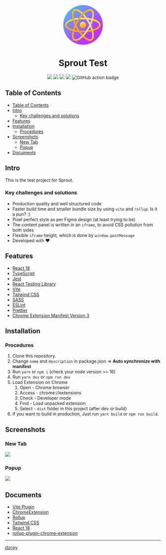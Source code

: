 <div align="center">
<img src="public/icon-128.png" alt="logo"/>
<h1> Sprout Test</h1>

![](https://img.shields.io/badge/React-61DAFB?style=flat-square&logo=react&logoColor=black)
![](https://img.shields.io/badge/Typescript-3178C6?style=flat-square&logo=typescript&logoColor=white)
![](https://badges.aleen42.com/src/vitejs.svg)
![](https://img.shields.io/badge/Tailwind_CSS-38B2AC?style=for-the-badge&logo=tailwind-css&logoColor=white)
![GitHub action badge](https://github.com/dzcpy/sprout-test/actions/workflows/build.yml/badge.svg)

</div>

## Table of Contents

- [Table of Contents](#table-of-contents)
- [Intro <a name="intro"></a>](#intro-)
  - [Key challenges and solutions](#key-challenges-and-solutions)
- [Features <a name="features"></a>](#features-)
- [Installation <a name="installation"></a>](#installation-)
  - [Procedures <a name="procedures"></a>](#procedures-)
- [Screenshots <a name="screenshots"></a>](#screenshots-)
  - [New Tab <a name="newtab"></a>](#new-tab-)
  - [Popup <a name="popup"></a>](#popup-)
- [Documents <a name="documents"></a>](#documents-)

## Intro <a name="intro"></a>

This is the test project for Sprout.

### Key challenges and solutions

- Production quality and well structured code
- Faster build time and smaller bundle size by using `vite` and `rollup`. Is it a pun? :)
- Pixel perfect style as per Figma design (at least trying to be)
- The content panel is written in an `iframe`, to avoid CSS pollution from both sides
- Flexible `iframe` height, which is done by `window.postMessage`
- Developed with ❤

## Features <a name="features"></a>

- [React 18](https://reactjs.org/)
- [TypeScript](https://www.typescriptlang.org/)
- [Jest](https://jestjs.io/)
- [React Testing Library](https://testing-library.com/docs/react-testing-library/intro/)
- [Vite](https://vitejs.dev/)
- [Tailwind CSS](https://tailwindcss.com/)
- [SASS](https://sass-lang.com/)
- [ESLint](https://eslint.org/)
- [Prettier](https://prettier.io/)
- [Chrome Extension Manifest Version 3](https://developer.chrome.com/docs/extensions/mv3/intro/)

## Installation <a name="installation"></a>

### Procedures <a name="procedures"></a>

1. Clone this repository.
2. Change `name` and `description` in package.json => **Auto synchronize with manifest**
3. Run `yarn` or `npm i` (check your node version >= 16)
4. Run `yarn dev` or `npm run dev`
5. Load Extension on Chrome
   1. Open - Chrome browser
   2. Access - chrome://extensions
   3. Check - Developer mode
   4. Find - Load unpacked extension
   5. Select - `dist` folder in this project (after dev or build)
6. If you want to build in production, Just run `yarn build` or `npm run build`.

## Screenshots <a name="screenshots"></a>

### New Tab <a name="newtab"></a>

<img width="971" src="https://user-images.githubusercontent.com/53500778/162631646-cd40976b-b737-43d0-8e6a-6ac090a2e2d4.png">

### Popup <a name="popup"></a>

<img width="305" src="https://user-images.githubusercontent.com/53500778/162631660-d35c5f12-e0d7-4431-a020-97024cdda7a7.png">

## Documents <a name="documents"></a>

- [Vite Plugin](https://vitejs.dev/guide/api-plugin.html)
- [ChromeExtension](https://developer.chrome.com/docs/extensions/mv3/)
- [Rollup](https://rollupjs.org/guide/en/)
- [Tailwind CSS](https://tailwindcss.com/docs)
- [React 18](https://reactjs.org/docs/getting-started.html)
- [rollup-plugin-chrome-extension](https://www.extend-chrome.dev/rollup-plugin)

---

[dzcpy](https://github.com/dzcpy)
